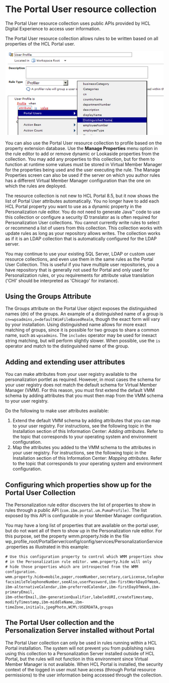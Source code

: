 # The Portal User resource collection

The Portal User resource collection uses public APIs provided by HCL Digital Experience to access user information.

The Portal User resource collection allows rules to be written based on all properties of the HCL Portal user.

![User profile screen, showing available attributes to profile Portal Users. In this example, Portal Users > Distinguished Name is selected.](../pzn/_img/pzn_user_profile.jpeg)

You can also use the Portal User resource collection to profile based on the property extension database. Use the **Manage Properties** menu option in the rule editor to add or remove dynamic or Lookaside properties from the collection. You may add any properties to this collection, but for them to function at runtime some values must be stored in Virtual Member Manager for the properties being used and the user executing the rule. The Manage Properties screen can also be used if the server on which you author rules has a different Virtual Member Manager configuration than the one on which the rules are deployed.

The resource collection is not new to HCL Portal 8.5, but it now shows the list of Portal User attributes automatically. You no longer have to add each HCL Portal property you want to use as a dynamic property in the Personalization rule editor. You do not need to generate Java™ code to use this collection or configure a security ID translator as is often required for Personalization User collections. You cannot currently write rules to select or recommend a list of users from this collection. This collection works with update rules as long as your repository allows writes. The collection works as if it is an LDAP collection that is automatically configured for the LDAP server.

You may continue to use your existing SQL Server, LDAP or custom user resource collections, and even use them in the same rules as the Portal User Collection. This is useful if you have multiple user repositories, you a have repository that is generally not used for Portal and only used for Personalization rules, or you requirements for attribute value translation ('CHI' should be interpreted as 'Chicago' for instance).

## Using the Groups Attribute

The Groups attribute on the Portal User object exposes the distinguished names (dn) of the groups. An example of a distinguished name of a group is `cn=wpsadmins,o=defaultWimFileBasedRealm`, though the exact form will vary by your installation. Using distinguished name allows for more exact matching of groups, since it is possible for two groups to share a common name, such as `wpsadmins`. The `includes` operator may be used for inexact string matching, but will perform slightly slower. When possible, use the `is` operator and match to the distinguished name of the group.

## Adding and extending user attributes

You can make attributes from your user registry available to the personalization portlet as required. However, in most cases the schema for your user registry does not match the default schema for Virtual Member Manager (VMM). For this reason, you must first extend the default VMM schema by adding attributes that you must then map from the VMM schema to your user registry.

Do the following to make user attributes available:

1.  Extend the default VMM schema by adding attributes that you can map to your user registry. For instructions, see the following topic in the Installation section of this Information Center: *Adding attributes*. Refer to the topic that corresponds to your operating system and environment configuration.
2.  Map the attributes you added to the VMM schema to the attributes in your user registry. For instructions, see the following topic in the Installation section of this Information Center: *Mapping attributes*. Refer to the topic that corresponds to your operating system and environment configuration.

## Configuring which properties show up for the Portal User Collection

The Personalization rule editor discovers the list of properties to show in rules through a public API (`com.ibm.portal.um.PumaProfile)`. The list exposed by this API is configurable in your Member Manager configuration.

You may have a long list of properties that are available on the portal user, but do not want all of them to show up in the Personalization rule editor. For this purpose, set the property wmm.property.hide in the file wp_profile_root/PortalServer/config/config/services/PersonalizationService.properties as illustrated in this example:

```
# Use this configuration property to control which WMM properties show
# in the Personalization rule editor. wmm.property.hide will only
# hide those properties which are introspected from the WMM configuration.
wmm.property.hide=mobile,pager,roomNumber,secretary,carLicense,telephoneNumber,
facsimileTelephoneNumber,seeAlso,userPassword,ibm-firstWorkDayOfWeek,
ibm-alternativeCalendar,ibm-preferredCalendar,ibm-firstDayOfWeek,ibm-primaryEmail,
ibm-otherEmail,ibm-generationQualifier,labeledURI,createTimestamp,
modifyTimestamp,ibm-middleName,ibm-timeZone,initials,jpegPhoto,WCM\:USERDATA,groups

```

## The Portal User collection and the Personalization Server installed without Portal

The Portal User collection can only be used in rules running within a HCL Portal installation. The system will not prevent you from publishing rules using this collection to a Personalization Server installed outside of HCL Portal, but the rules will not function in this environment since Virtual Member Manager is not available. When HCL Portal is installed, the security context of the logged in user must have access (through Portal resource permissions) to the user information being accessed through the collection.




